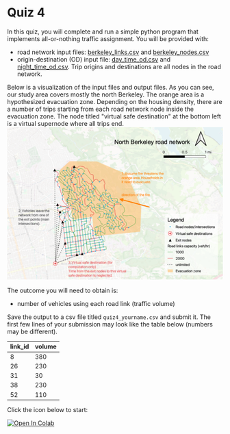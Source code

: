 # Quiz 4

In this quiz, you will complete and run a simple python program that implements all-or-nothing traffic assignment. You will be provided with:
* road network input files: [berkeley_links.csv](https://raw.githubusercontent.com/UCB-CE170a/Fall2024/master/traffic_data/berkeley_links.csv) and [berkeley_nodes.csv](https://raw.githubusercontent.com/UCB-CE170a/Fall2024/master/traffic_data/berkeley_nodes.csv)
* origin-destination (OD) input file: [day_time_od.csv](https://raw.githubusercontent.com/UCB-CE170a/Fall2024/master/traffic_data/day_time_od.csv) and [night_time_od.csv](https://raw.githubusercontent.com/UCB-CE170a/Fall2024/master/traffic_data/night_time_od.csv). Trip origins and destinations are all nodes in the road network.

Below is a visualization of the input files and output files. As you can see, our study area covers mostly the north Berkeley. The orange area is a hypothesized evacuation zone. Depending on the housing density, there are a number of trips starting from each road network node inside the evacuation zone. The node titled "virtual safe destination" at the bottom left is a virtual supernode where all trips end.
![berkeley_road_network](berkeley_road_network.png "Berkeley roads")

The outcome you will need to obtain is:
* number of vehicles using each road link (traffic volume)

Save the output to a csv file titled `quiz4_yourname.csv` and submit it. The first few lines of your submission may look like the table below (numbers may be different).

| link_id | volume |
|---------|--------|
|8        |380     |
|26       |230     |
|31       |30      |
|38       |230     |
|52       |110     |



Click the icon below to start:

[![Open In Colab](https://colab.research.google.com/assets/colab-badge.svg)](https://colab.research.google.com/github/UCB-CE170a/Fall2024/blob/main/Quizzes/Quiz4/Fall2024_quiz4_student.ipynb)
